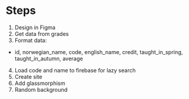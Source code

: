# Steps
1. Design in Figma
2. Get data from grades
3. Format data:
- id, norwegian_name, code, english_name, credit, taught_in_spring, taught_in_autumn, average
4. Load code and name to firebase for lazy search
5. Create site
6. Add glassmorphism
7. Random background